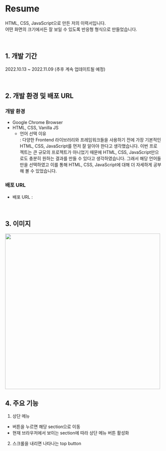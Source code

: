 # Resume
HTML, CSS, JavaScript으로 만든 저의 이력서입니다. <br>
어떤 화면의 크기에서든 잘 보일 수 있도록 반응형 형식으로 만들었습니다.

<br>

## 1. 개발 기간
2022.10.13 ~ 2022.11.09 (추후 계속 업데이트될 예정)

<br>

## 2. 개발 환경 및 배포 URL
### 개발 환경
* Google Chrome Browser
* HTML, CSS, Vanilla JS
  * 언어 선택 이유 <br>
    : 다양한 Frontend 라이브러리와 프레임워크들을 사용하기 전에 가장 기본적인 HTML, CSS, JavaScript를 먼저 잘 알아야 한다고 생각했습니다. 이번 프로젝트는 큰 규모의 프로젝트가 아니었기 때문에 HTML, CSS, JavaScript만으로도 충분히 원하는 결과를 만들 수 있다고 생각하였습니다. 그래서 해당 언어들만을 선택하였고 이를 통해 HTML, CSS, JavaScript에 대해 더 자세하게 공부해 볼 수 있었습니다.
### 배포 URL
* 배포 URL : 

<br>

## 3. 이미지
<img src="https://user-images.githubusercontent.com/102580289/200984329-0e3c8bcd-6de2-497d-8fa0-f4083d13dec1.png" width="500">

<br>

## 4. 주요 기능
1) 상단 메뉴 
* 버튼을 누르면 해당 section으로 이동
* 현재 브라우저에서 보이는 section에 따라 상단 메뉴 버튼 활성화

2) 스크롤을 내리면 나타나는 top button


